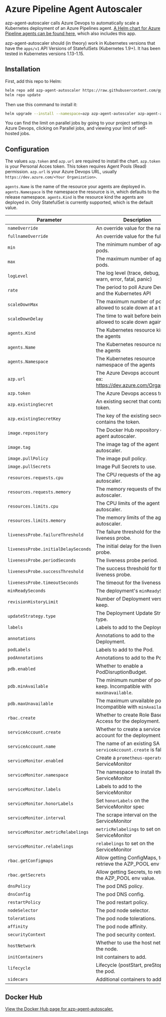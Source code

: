 # Azure Pipeline Agent Autoscaler

azp-agent-autoscaler calls Azure Devops to automatically scale a Kubernetes deployment of an Azure Pipelines agent. [A Helm chart for Azure Pipeline agents can be found here](https://github.com/ggmaresca/azp-agent), which also includes this app.

azp-agent-autoscaler should (in theory) work in Kubernetes versions that have the `apps/v1` API Versions of StatefulSets (Kubernetes 1.9+). It has been tested in Kubernetes versions 1.13-1.15.

## Installation

First, add this repo to Helm:

``` bash
helm repo add azp-agent-autoscaler https://raw.githubusercontent.com/ggmaresca/azp-agent-autoscaler/master/charts
helm repo update
```

Then use this command to install it:

``` bash
helm upgrade --install --namespace=azp azp-agent-autoscaler azp-agent-autoscaler/azp-agent-autoscaler --set 'azp.url=https://dev.azure.com/accountName,azp.token=AzureDevopsAccessToken,agents.Name=azp-agent'
```

You can find the limit on parallel jobs by going to your project settings in Azure Devops, clicking on Parallel jobs, and viewing your limit of self-hosted jobs.

## Configuration

The values `azp.token` and `azp.url` are required to install the chart. `azp.token` is your Personal Acces token. This token requires Agent Pools (Read) permission. `azp.url` is your Azure Devops URL, usually `https://dev.azure.com/<Your Organization>`.

`agents.Name` is the name of the resource your agents are deployed in. `agents.Namespace` is the namespace the resource is in, which defaults to the release namespace. `agents.Kind` is the resource kind the agents are deployed in. Only StatefulSet is currently supported, which is the default value.

| Parameter                           | Description                                                             | Default                                 |
| ----------------------------------- | ----------------------------------------------------------------------- | --------------------------------------- |
| `nameOverride`                      | An override value for the name.                                         |                                         |
| `fullnameOverride`                  | An override value for the full name.                                    |                                         |
| `min`                               | The minimum number of agent pods.                                       | 1                                       |
| `max`                               | The maximum number of agent pods.                                       | 100                                     |
| `logLevel`                          | The log level (trace, debug, info, warn, error, fatal, panic)           | info                                    |
| `rate`                              | The period to poll Azure Devops and the Kubernetes API                  | 10s                                     |
| `scaleDownMax`                      | The maximum number of pods allowed to scale down at a time              | 1                                       |
| `scaleDownDelay`                    | The time to wait before being allowed to scale down again               | 10s                                     |
| `agents.Kind`                       | The Kubernetes resource kind of the agents                              | StatefulSet                             |
| `agents.Name`                       | The Kubernetes resource name of the agents                              | ``                                      |
| `agents.Namespace`                  | The Kubernetes resource namespace of the agents                         | `.Release.Namespace`                    |
| `azp.url`                           | The Azure Devops account URL. ex: https://dev.azure.com/Organization    |                                         |
| `azp.token`                         | The Azure Devops access token.                                          |                                         |
| `azp.existingSecret`                | An existing secret that contains the token.                             |                                         |
| `azp.existingSecretKey`             | The key of the existing secret that contains the token.                 |                                         |
| `image.repository`                  | The Docker Hub repository of the agent autoscaler.                      | docker.io/gmaresca/azp-agent-autoscaler |
| `image.tag`                         | The image tag of the agent autoscaler.                                  | latest version                          |
| `image.pullPolicy`                  | The image pull policy.                                                  | IfNotPresent                            |
| `image.pullSecrets`                 | Image Pull Secrets to use.                                              | `[]`                                    |
| `resources.requests.cpu`            | The CPU requests of the agent autoscaler.                               | 0.05                                    |
| `resources.requests.memory`         | The memory requests of the agent autoscaler.                            | 16Mi                                    |
| `resources.limits.cpu`              | The CPU limits of the agent autoscaler.                                 | 0.1                                     |
| `resources.limits.memory`           | The memory limits of the agent autoscaler.                              | 32Mi                                    |
| `livenessProbe.failureThreshold`    | The failure threshold for the liveness probe.                           | 3                                       |
| `livenessProbe.initialDelaySeconds` | The initial delay for the liveness probe.                               | 1                                       |
| `livenessProbe.periodSeconds`       | The liveness probe period.                                              | 10                                      |
| `livenessProbe.successThreshold`    | The success threshold for the liveness probe.                           | 1                                       |
| `livenessProbe.timeoutSeconds`      | The timeout for the liveness probe.                                     | 1                                       |
| `minReadySeconds`                   | The deployment's `minReadySeconds`.                                     | 0                                       |
| `revisionHistoryLimit`              | Number of Deployment versions to keep.                                  | 10                                      |
| `updateStrategy.type`               | The Deployment Update Strategy type.                                    | Recreate                                |
| `labels`                            | Labels to add to the Deployment.                                        | `{}`                                    |
| `annotations`                       | Annotations to add to the Deployment.                                   | `{}`                                    |
| `podLabels`                         | Labels to add to the Pod.                                               | `{}`                                    |
| `podAnnotations`                    | Annotations to add to the Pod.                                          | `{}`                                    |
| `pdb.enabled`                       | Whether to enable a PodDisruptionBudget.                                | `false`                                 |
| `pdb.minAvailable`                  | The minimum number of pods to keep. Incompatible with `maxUnavailable`. | 50%                                     |
| `pdb.maxUnavailable`                | The maximum unvailable pods. Incompatible with `minAvailable`.          | 50%                                     |
| `rbac.create`                       | Whether to create Role Based Access for the deployment.                 | `true`                                  |
| `serviceAccount.create`             | Whether to create a service account for the deployment.                 | `true`                                  |
| `serviceAccount.name`               | The name of an existing SA `serviceAccount.create` is false.            |                                         |
| `serviceMonitor.enabled`            | Create a `prometheus-operator` ServiceMonitor                           | `false`                                 |
| `serviceMonitor.namespace`          | The namespace to install the ServiceMonitor                             | Release namespace                       |
| `serviceMonitor.labels`             | Labels to add to the ServiceMonitor                                     | `{}`                                    |
| `serviceMonitor.honorLabels`        | Set `honorLabels` on the ServiceMonitor spec                            |                                         |
| `serviceMonitor.interval`           | The scrape interval on the ServiceMonitor                               | Defaults to `rate`                      |
| `serviceMonitor.metricRelabelings`  | `metricRelabelings` to set on the ServiceMonitor                        | `false`                                 |
| `serviceMonitor.relabelings`        | `relabelings` to set on the ServiceMonitor                              | `false`                                 |
| `rbac.getConfigmaps`                | Allow getting ConfigMaps, to retrieve the AZP_POOL env value.           | `false`                                 |
| `rbac.getSecrets`                   | Allow getting Secrets, to retrieve the AZP_POOL env value.              | `false`                                 |
| `dnsPolicy`                         | The pod DNS policy.                                                     | `null`                                  |
| `dnsConfig`                         | The pod DNS config.                                                     | `{}`                                    |
| `restartPolicy`                     | The pod restart policy.                                                 | Always                                  |
| `nodeSelector`                      | The pod node selector.                                                  | `{}`                                    |
| `tolerations`                       | The pod node tolerations.                                               | `{}`                                    |
| `affinity`                          | The pod node affinity.                                                  | `{}`                                    |
| `securityContext`                   | The pod security context.                                               | `{}`                                    |
| `hostNetwork`                       | Whether to use the host network of the node.                            | `false`                                 |
| `initContainers`                    | Init containers to add.                                                 | `[]`                                    |
| `lifecycle`                         | Lifecycle (postStart, preStop) for the pod.                             | `{}`                                    |
| `sidecars`                          | Additional containers to add.                                           | `[]`                                    |


## Docker Hub

[View the Docker Hub page for azp-agent-autoscaler.](https://hub.docker.com/r/gmaresca/azp-agent-autoscaler)
